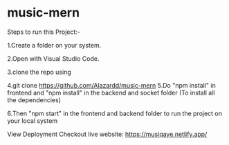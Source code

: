 # music-mern

Steps to run this Project:-

1.Create a folder on your system.

2.Open with Visual Studio Code.

3.clone the repo using

 4.git clone https://github.com/Alazardd/music-mern
5.Do "npm install" in frontend and "npm install" in the backend and socket folder (To install all the dependencies)

6.Then "npm start" in the frontend and backend folder to run the project on your local system

View Deployment
Checkout live website: https://musiqaye.netlify.app/
